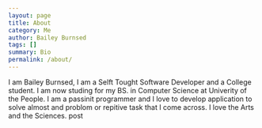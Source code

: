 ```yaml
---
layout: page
title: About 
category: Me
author: Bailey Burnsed
tags: []
summary: Bio
permalink: /about/
---
```


I am Bailey Burnsed, I am a Selft Tought Software Developer and a College student. I am now studing for my BS. in Computer Science at Univerity of the People.
I am a passinit programmer and I love to develop application to solve almost and problom or repitive task that I come across. I love the Arts and the Sciences. 
post